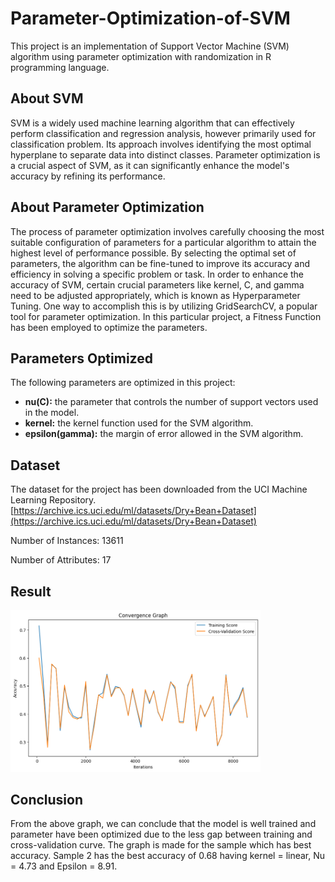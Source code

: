 # Parameter-Optimization-of-SVM

This project is an implementation of Support Vector Machine (SVM) algorithm using parameter optimization with randomization in R programming language.

## About SVM

SVM is a widely used machine learning algorithm that can effectively perform classification and regression analysis, however primarily used for classification problem. Its approach involves identifying the most optimal hyperplane to separate data into distinct classes. Parameter optimization is a crucial aspect of SVM, as it can significantly enhance the model's accuracy by refining its performance.

## About Parameter Optimization

The process of parameter optimization involves carefully choosing the most suitable configuration of parameters for a particular algorithm to attain the highest level of performance possible. By selecting the optimal set of parameters, the algorithm can be fine-tuned to improve its accuracy and efficiency in solving a specific problem or task.
In order to enhance the accuracy of SVM, certain crucial parameters like kernel, C, and gamma need to be adjusted appropriately, which is known as Hyperparameter Tuning. One way to accomplish this is by utilizing GridSearchCV, a popular tool for parameter optimization.
In this particular project, a Fitness Function has been employed to optimize the parameters. 

## Parameters Optimized

The following parameters are optimized in this project:

- **nu(C):** the parameter that controls the number of support vectors used in the model.
- **kernel:** the kernel function used for the SVM algorithm.
- **epsilon(gamma):** the margin of error allowed in the SVM algorithm.

## Dataset
The dataset for the project has been downloaded from the UCI Machine Learning Repository.
[https://archive.ics.uci.edu/ml/datasets/Dry+Bean+Dataset](https://archive.ics.uci.edu/ml/datasets/Dry+Bean+Dataset)


Number of Instances: 13611

Number of Attributes: 17

## Result
<img src="result.png" width=400/>

## Conclusion
From the above graph, we can conclude that the model is well trained and parameter have been optimized due to the less gap between training and cross-validation curve.
The graph is made for the sample which has best accuracy. Sample 2 has the best accuracy of 0.68 having kernel = linear, Nu = 4.73 and Epsilon = 8.91.
